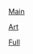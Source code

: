 [Main](https://thewafflelord37.github.io/ManePxls-Template-Redirects/)

[Art](https://thewafflelord37.github.io/ManePxls-Template-Redirects/art.html)

[Full](https://thewafflelord37.github.io/ManePxls-Template-Redirects/full.html)
